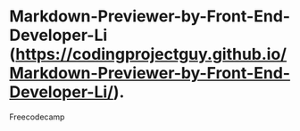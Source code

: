 # Markdown-Previewer-by-Front-End-Developer-Li (https://codingprojectguy.github.io/Markdown-Previewer-by-Front-End-Developer-Li/).
Freecodecamp
